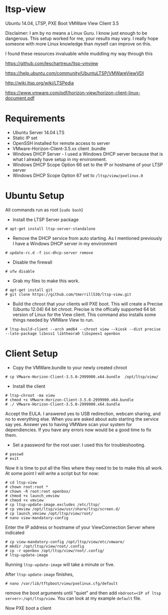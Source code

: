 # ltsp-view
Ubuntu 14.04, LTSP, PXE Boot VMWare View Client 3.5

Disclaimer: I am by no means a Linux Guru. I know just enough to be dangerous. This setup worked for me, your results may vary. I really hope someone with more Linux knowledge than myself can improve on this.

I found these resources invaluable while muddling my way through this

https://github.com/leschartreux/ltsp-vmview

https://help.ubuntu.com/community/UbuntuLTSP/VMWareViewVDI

http://wiki.ltsp.org/wiki/LTSPedia

https://www.vmware.com/pdf/horizon-view/horizon-client-linux-document.pdf

# Requirements
* Ubuntu Server 14.04 LTS 
* Static IP set
* OpenSSH installed for remote access to server
* VMware-Horizon-Client-3.5.xx client .bundle
* Windows DHCP Server - I used a Windows DHCP server because that is what I already have setup in my environment.
* Windows DHCP Scope Option 66 set to the IP or hostname of your LTSP server
* Windows DHCP Scope Option 67 set to `/ltsp/view/pxelinux.0`

# Ubuntu Setup
All commands run as root (`sudo bash`)

* Install the LTSP Server package
 ```
# apt-get install ltsp-server-standalone
```
* Remove the DHCP service from auto starting. As I mentioned previously I have a Windows DHCP server in my environment
```
# update-rc.d -f isc-dhcp-server remove
```
* Disable the firewall
```
# ufw disable
```
* Grab my files to make this work.
```
# apt-get install git
# git clone https://github.com/tmerrill530/ltsp-view.git
```
* Build the chroot that your clients will PXE boot. This will create a Precise (Ubuntu 12.04) 64 bit chroot. Precise is the offically supported 64 bit version of Linux for the View client. This command also installs some things needed by VMWare View to run.
```
# ltsp-build-client --arch amd64 --chroot view --kiosk --dist precise --late-package libxss1 libtheora0 libspeex1 openbox
```

# Client Setup
* Copy the VMWare.bundle to your newly created chroot
```
# cp VMware-Horizon-Client-3.5.0-2999900.x64.bundle  /opt/ltsp/view/
```
* Install the client
```
# ltsp-chroot -ma view
# chmod +x VMware-Horizon-Client-3.5.0-2999900.x64.bundle
# ./ VMware-Horizon-Client-3.5.0-2999900.x64.bundle
```
Accept the EULA. I answered yes to USB redirection, webcam sharing, and no to everything else. When you are asked about auto starting the service say yes. Answer yes to having VMWare scan your system for dependiencies. If you have any errors now would be a good time to fix them.

* Set a password for the root user. I used this for troubleshooting.
```
# passwd
# exit
```

Now it is time to put all the files where they need to be to make this all work. At some point I will write a script but for now:
```
# cd ltsp-view
# chown root:root *
# chown -R root:root openbox/
# chmod +x launch_vmview
# chmod +x vmview
# cp ltsp-update-image.excludes /etc/ltsp/
# cp vmview /opt/ltsp/view/usr/share/ltsp/screen.d/
# cp launch_vmview /opt/ltsp/view/root/
# nano view-mandatory-config
```
Enter the IP address or hostname of your ViewConnection Server where indicated
```
# cp view-mandatory-config /opt/ltsp/view/etc/vmware/
# mkdir /opt/ltsp/view/root/.config
# cp -r openbox /opt/ltsp/view/root/.config/
# ltsp-update-image
```

Running `ltsp-update-image` will take a minute or five.

After `ltsp-update-image` finishes,
```
# nano /var/lib/tftpboot/view/pxelinux.cfg/default
```
remove the boot arguments until "quiet" and then add `nbdroot=<IP of ltsp server>:/opt/ltsp/view`. You can look at my example `default` file.

Now PXE boot a client
